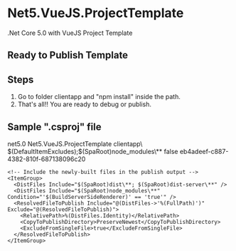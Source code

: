 # Net5.VueJS.ProjectTemplate
.Net Core 5.0 with VueJS Project Template

## Ready to Publish Template

## Steps
1. Go to folder clientapp and "npm install" inside the path.
2. That's all!! You are ready to debug or publish.

## Sample ".csproj" file
<Project Sdk="Microsoft.NET.Sdk.Web">

  <PropertyGroup>
    <TargetFramework>net5.0</TargetFramework>
    <RootNamespace>Net5.VueJS.ProjectTemplate</RootNamespace>
    <SpaRoot>clientapp\</SpaRoot>
    <DefaultItemExcludes>$(DefaultItemExcludes);$(SpaRoot)node_modules\**</DefaultItemExcludes>
    <BuildServerSideRenderer>false</BuildServerSideRenderer>
    <UserSecretsId>eb4adeef-c887-4382-810f-687138096c20</UserSecretsId>
  </PropertyGroup>

  <ItemGroup>
    <PackageReference Include="VueCliMiddleware" Version="5.0.0" />
  </ItemGroup>

  <ItemGroup>
    <Folder Include="Controllers\" />
  </ItemGroup>

  <Target Name="PublishRunWebpack" AfterTargets="ComputeFilesToPublish">
    <!-- As part of publishing, ensure the JS resources are freshly built in production mode -->
    <Exec WorkingDirectory="$(SpaRoot)" Command="npm install" />
    <Exec WorkingDirectory="$(SpaRoot)" Command="npm run build" />

    <!-- Include the newly-built files in the publish output -->
    <ItemGroup>
      <DistFiles Include="$(SpaRoot)dist\**; $(SpaRoot)dist-server\**" />
      <DistFiles Include="$(SpaRoot)node_modules\**" Condition="'$(BuildServerSideRenderer)' == 'true'" />
      <ResolvedFileToPublish Include="@(DistFiles->'%(FullPath)')" Exclude="@(ResolvedFileToPublish)">
        <RelativePath>%(DistFiles.Identity)</RelativePath>
        <CopyToPublishDirectory>PreserveNewest</CopyToPublishDirectory>
        <ExcludeFromSingleFile>true</ExcludeFromSingleFile>
      </ResolvedFileToPublish>
    </ItemGroup>
  </Target>


</Project>
